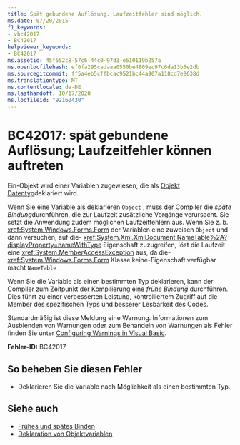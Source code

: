 ```yaml
---
title: Spät gebundene Auflösung. Laufzeitfehler sind möglich.
ms.date: 07/20/2015
f1_keywords:
- vbc42017
- BC42017
helpviewer_keywords:
- BC42017
ms.assetid: 45f552c8-57c6-44c0-97d3-e510119b257a
ms.openlocfilehash: ef0fa295cadaaa0550be4809ec97c6da13b5e2db
ms.sourcegitcommit: ff5a4eb5cffbcac9521bc44a907a118cd7e8638d
ms.translationtype: MT
ms.contentlocale: de-DE
ms.lasthandoff: 10/17/2020
ms.locfileid: "92160430"
---
```

# <a name="bc42017-late-bound-resolution-runtime-errors-could-occur"></a>BC42017: spät gebundene Auflösung; Laufzeitfehler können auftreten

Ein-Objekt wird einer Variablen zugewiesen, die als [Objekt Datentyp](../data-types/object-data-type.md)deklariert wird.

 Wenn Sie eine Variable als deklarieren `Object` , muss der Compiler die *späte Bindung*durchführen, die zur Laufzeit zusätzliche Vorgänge verursacht. Sie setzt die Anwendung zudem möglichen Laufzeitfehlern aus. Wenn Sie z. b. <xref:System.Windows.Forms.Form> der Variablen eine zuweisen `Object` und dann versuchen, auf die- <xref:System.Xml.XmlDocument.NameTable%2A?displayProperty=nameWithType> Eigenschaft zuzugreifen, löst die Laufzeit eine <xref:System.MemberAccessException> aus, da die- <xref:System.Windows.Forms.Form> Klasse keine-Eigenschaft verfügbar macht `NameTable` .

 Wenn Sie die Variable als einen bestimmten Typ deklarieren, kann der Compiler zum Zeitpunkt der Kompilierung eine *frühe Bindung* durchführen. Dies führt zu einer verbesserten Leistung, kontrolliertem Zugriff auf die Member des spezifischen Typs und besserer Lesbarkeit des Codes.

 Standardmäßig ist diese Meldung eine Warnung. Informationen zum Ausblenden von Warnungen oder zum Behandeln von Warnungen als Fehler finden Sie unter [Configuring Warnings in Visual Basic](/visualstudio/ide/configuring-warnings-in-visual-basic).

 **Fehler-ID:** BC42017

## <a name="to-correct-this-error"></a>So beheben Sie diesen Fehler

- Deklarieren Sie die Variable nach Möglichkeit als einen bestimmten Typ.

## <a name="see-also"></a>Siehe auch

- [Frühes und spätes Binden](../../programming-guide/language-features/early-late-binding/index.md)
- [Deklaration von Objektvariablen](../../programming-guide/language-features/variables/object-variable-declaration.md)
